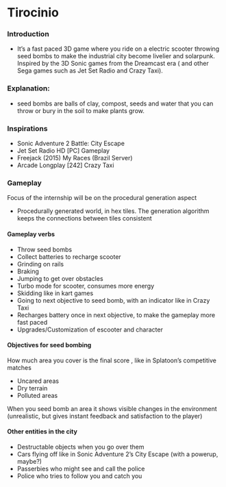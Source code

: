 # Tirocinio

### Introduction 
- It’s a fast paced 3D game where you ride on a electric scooter throwing seed bombs to make the industrial city become livelier and solarpunk. Inspired by the 3D Sonic games from the Dreamcast era ( and other Sega games such as Jet Set Radio and Crazy Taxi).

### Explanation: 
- seed bombs are balls of clay, compost, seeds and water that you can throw or bury in the soil to make plants grow.

### Inspirations

- Sonic Adventure 2 Battle: City Escape
- Jet Set Radio HD [PC] Gameplay
- Freejack (2015) My Races (Brazil Server)
- Arcade Longplay [242] Crazy Taxi

### Gameplay

Focus of the internship will be on the procedural generation aspect
-	Procedurally generated world, in hex tiles. The generation algorithm keeps the connections between tiles consistent

#### Gameplay verbs
-	Throw seed bombs
-	Collect batteries to recharge scooter 
-	Grinding on rails
-	Braking
-	Jumping to get over obstacles
- Turbo mode for scooter, consumes more energy
-	Skidding like in kart games 
-	Going to next objective to seed bomb, with an indicator like in Crazy Taxi
-	Recharges battery once in next objective, to make the gameplay more fast paced
-	Upgrades/Customization of escooter and character

#### Objectives for seed bombing
How much area you cover is the final score , like in Splatoon’s competitive matches
-	Uncared areas 
-	Dry terrain
-	Polluted areas

When you seed bomb an area it shows visible changes in the environment (unrealistic, but gives instant feedback and satisfaction to the player)


#### Other entities in the city
-	Destructable objects when you go over them
-	Cars flying off like in Sonic Adventure 2’s City Escape (with a powerup, maybe?)
-	Passerbies who might see and call the police 
-	Police who tries to follow you and catch you
